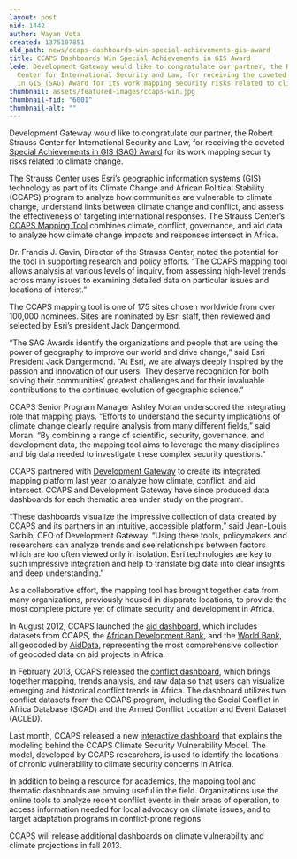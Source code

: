 ```yaml
---
layout: post
nid: 1442
author: Wayan Vota
created: 1375107851
old_path: news/ccaps-dashboards-win-special-achievements-gis-award
title: CCAPS Dashboards Win Special Achievements in GIS Award
lede: Development Gateway would like to congratulate our partner, the Robert Strauss
  Center for International Security and Law, for receiving the coveted Special Achievements
  in GIS (SAG) Award for its work mapping security risks related to climate change.
thumbnail: assets/featured-images/ccaps-win.jpg
thumbnail-fid: "6001"
thumbnail-alt: ""
---
```


Development Gateway would like to congratulate our partner, the Robert Strauss Center for International Security and Law, for receiving the coveted [Special Achievements in GIS (SAG) Award](http://www.esri.com/sag) for its work mapping security risks related to climate change.

The Strauss Center uses Esri’s geographic information systems (GIS) technology as part of its Climate Change and African Political Stability (CCAPS) program to analyze how communities are vulnerable to climate change, understand links between climate change and conflict, and assess the effectiveness of targeting international responses. The Strauss Center’s [CCAPS Mapping Tool](http://www.strausscenter.org/ccaps/mapping-tool.html) combines climate, conflict, governance, and aid data to analyze how climate change impacts and responses intersect in Africa.

Dr. Francis J. Gavin, Director of the Strauss Center, noted the potential for the tool in supporting research and policy efforts. “The CCAPS mapping tool allows analysis at various levels of inquiry, from assessing high-level trends across many issues to examining detailed data on particular issues and locations of interest.”

The CCAPS mapping tool is one of 175 sites chosen worldwide from over 100,000 nominees. Sites are nominated by Esri staff, then reviewed and selected by Esri’s president Jack Dangermond.

“The SAG Awards identify the organizations and people that are using the power of geography to improve our world and drive change,” said Esri President Jack Dangermond. “At Esri, we are always deeply inspired by the passion and innovation of our users. They deserve recognition for both solving their communities’ greatest challenges and for their invaluable contributions to the continued evolution of geographic science.”

CCAPS Senior Program Manager Ashley Moran underscored the integrating role that mapping plays. “Efforts to understand the security implications of climate change clearly require analysis from many different fields,” said Moran. “By combining a range of scientific, security, governance, and development data, the mapping tool aims to leverage the many disciplines and big data needed to investigate these complex security questions.”

CCAPS partnered with [Development Gateway](/) to create its integrated mapping platform last year to analyze how climate, conflict, and aid intersect. CCAPS and Development Gateway have since produced data dashboards for each thematic area under study on the program.

“These dashboards visualize the impressive collection of data created by CCAPS and its partners in an intuitive, accessible platform,” said Jean-Louis Sarbib, CEO of Development Gateway. “Using these tools, policymakers and researchers can analyze trends and see relationships between factors which are too often viewed only in isolation. Esri technologies are key to such impressive integration and help to translate big data into clear insights and deep understanding.”

As a collaborative effort, the mapping tool has brought together data from many organizations, previously housed in disparate locations, to provide the most complete picture yet of climate security and development in Africa.

In August 2012, CCAPS launched the [aid dashboard](http://ccaps.aiddata.org/aid), which includes datasets from CCAPS, the [African Development Bank](http://www.afdb.org), and the [World Bank](http://maps.worldbank.org), all geocoded by [AidData](http://www.aiddata.org/content/index/AidData-Raw/geocoded-data), representing the most comprehensive collection of geocoded data on aid projects in Africa.

In February 2013, CCAPS released the [conflict dashboard](http://ccaps.aiddata.org/conflict), which brings together mapping, trends analysis, and raw data so that users can visualize emerging and historical conflict trends in Africa. The dashboard utilizes two conflict datasets from the CCAPS program, including the Social Conflict in Africa Database (SCAD) and the Armed Conflict Location and Event Dataset (ACLED).

Last month, CCAPS released a new [interactive dashboard](http://ccaps.aiddata.org/buildingthemodel) that explains the modeling behind the CCAPS Climate Security Vulnerability Model. The model, developed by CCAPS researchers, is used to identify the locations of chronic vulnerability to climate security concerns in Africa.

In addition to being a resource for academics, the mapping tool and thematic dashboards are proving useful in the field. Organizations use the online tools to analyze recent conflict events in their areas of operation, to access information needed for local advocacy on climate issues, and to target adaptation programs in conflict-prone regions.

CCAPS will release additional dashboards on climate vulnerability and climate projections in fall 2013.
